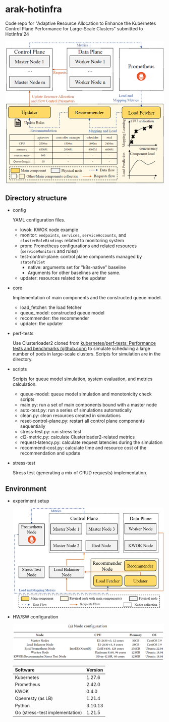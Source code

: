# arak-hotinfra
Code repo for "Adaptive Resource Allocation to Enhance the Kubernetes Control Plane Performance for Large-Scale Clusters" submitted to HotInfra'24

<img src="images/system-arch.png" alt="system architecture" style="zoom: 67%;" />

## Directory structure

- config

  YAML configuration files.

  - kwok: KWOK node example
  - monitor: `endpoints`, `services`, `serviceAccounts`, and `clusterRoleBindings` related to monitoring system
  - prom: Prometheus configurations and related resources (`serviceMonitors` and rules)
  - test-control-plane: control plane components managed by `statefulSet`
    - native: arguments set for "k8s-native" baseline
    - Arguments for other baselines are the same.
  - updater: resources related to the updater

- core

  Implementation of main components and the constructed queue model.

  - load_fetcher: the load fetcher
  - queue_model: constructed queue model
  - recommender: the recommender
  - updater: the updater

- perf-tests

  Use Clusterloader2 cloned from [kubernetes/perf-tests: Performance tests and benchmarks (github.com)](https://github.com/kubernetes/perf-tests) to simulate scheduling a large number of pods in large-scale clusters. Scripts for simulation are in the directory.

- scripts

  Scripts for queue model simulation, system evaluation, and metrics calculation.

  - queue-model: queue model simulation and monotonicity check scripts
  - main.py: run a set of main components bound with a master node
  - auto-test.py: run a series of simulations automatically
  - clean.py: clean resources created in simulations
  - reset-control-plane.py: restart all control plane components sequentially
  - stress-test.py: run stress test
  - cl2-metric.py: calculate Clusterloader2-related metrics
  - request-latency.py: calculate request latencies during the simulation
  - recommend-cost.py: calculate time and resource cost of the recommendation and update

- stress-test

  Stress test (generating a mix of CRUD requests) implementation.

## Environment

- experiment setup

  <img src="images/experiment-setup.png" alt="experiment setup" style="zoom: 67%;" />

- HW/SW configuration

  <img src="images/node-config.png" alt="node configuration" style="zoom:67%;" />

  | Software                        | Version |
  | ------------------------------- | ------- |
  | Kubernetes                      | 1.27.6  |
  | Prometheus                      | 2.42.0  |
  | KWOK                            | 0.4.0   |
  | Openresty (as LB)               | 1.21.4  |
  | Python                          | 3.10.13 |
  | Go (stress-test implementation) | 1.21.5  |

